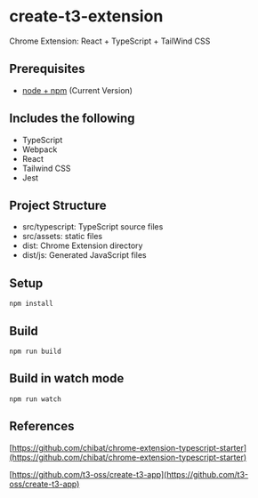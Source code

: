 # create-t3-extension

Chrome Extension: React + TypeScript + TailWind CSS

## Prerequisites

- [node + npm](https://nodejs.org/) (Current Version)

## Includes the following

- TypeScript
- Webpack
- React
- Tailwind CSS
- Jest

## Project Structure

- src/typescript: TypeScript source files
- src/assets: static files
- dist: Chrome Extension directory
- dist/js: Generated JavaScript files

## Setup

```
npm install
```

## Build

```
npm run build
```

## Build in watch mode

```
npm run watch
```

## References
[https://github.com/chibat/chrome-extension-typescript-starter](https://github.com/chibat/chrome-extension-typescript-starter)

[https://github.com/t3-oss/create-t3-app](https://github.com/t3-oss/create-t3-app)
